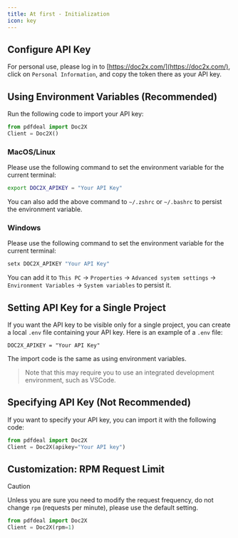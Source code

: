 ```yaml
---
title: At first - Initialization
icon: key
---
```


## Configure API Key

For personal use, please log in to [https://doc2x.com/](https://doc2x.com/), click on `Personal Information`, and copy the token there as your API key.

## Using Environment Variables (Recommended)

Run the following code to import your API key:

```python
from pdfdeal import Doc2X
Client = Doc2X()
```

### MacOS/Linux

Please use the following command to set the environment variable for the current terminal:

```bash
export DOC2X_APIKEY = "Your API Key"
```

You can also add the above command to `~/.zshrc` or `~/.bashrc` to persist the environment variable.

### Windows

Please use the following command to set the environment variable for the current terminal:

```PowerShell
setx DOC2X_APIKEY "Your API Key"
```

You can add it to `This PC` -> `Properties` -> `Advanced system settings` -> `Environment Variables` -> `System variables` to persist it.

## Setting API Key for a Single Project

If you want the API key to be visible only for a single project, you can create a local `.env` file containing your API key. Here is an example of a `.env` file:

```
DOC2X_APIKEY = "Your API Key"
```

The import code is the same as using environment variables.

> Note that this may require you to use an integrated development environment, such as VSCode.

## Specifying API Key (Not Recommended)

If you want to specify your API key, you can import it with the following code:

```python
from pdfdeal import Doc2X
Client = Doc2X(apikey="Your API key")
```

## Customization: RPM Request Limit

> [!caution]
> Unless you are sure you need to modify the request frequency, do not change `rpm` (requests per minute), please use the default setting.

```python
from pdfdeal import Doc2X
Client = Doc2X(rpm=1)
```